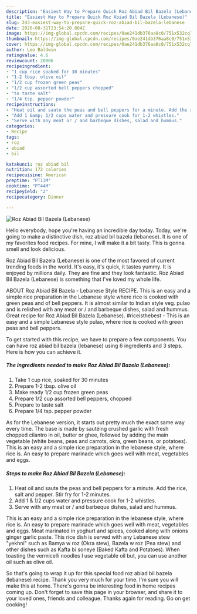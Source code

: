 ```yaml
---
description: "Easiest Way to Prepare Quick Roz Abiad Bil Bazela (Lebanese)"
title: "Easiest Way to Prepare Quick Roz Abiad Bil Bazela (Lebanese)"
slug: 243-easiest-way-to-prepare-quick-roz-abiad-bil-bazela-lebanese
date: 2020-08-31T23:54:20.804Z
image: https://img-global.cpcdn.com/recipes/0ae241db376aa8c0/751x532cq70/roz-abiad-bil-bazela-lebanese-recipe-main-photo.jpg
thumbnail: https://img-global.cpcdn.com/recipes/0ae241db376aa8c0/751x532cq70/roz-abiad-bil-bazela-lebanese-recipe-main-photo.jpg
cover: https://img-global.cpcdn.com/recipes/0ae241db376aa8c0/751x532cq70/roz-abiad-bil-bazela-lebanese-recipe-main-photo.jpg
author: Leo Baldwin
ratingvalue: 4.6
reviewcount: 20006
recipeingredient:
- "1 cup rice soaked for 30 minutes"
- "1-2 tbsp. olive oil"
- "1/2 cup frozen green peas"
- "1/2 cup assorted bell peppers chopped"
- "to taste salt"
- "1/4 tsp. pepper powder"
recipeinstructions:
- "Heat oil and saute the peas and bell peppers for a minute. Add the rice, salt and pepper. Stir fry for 1-2 minutes."
- "Add 1 &amp; 1/2 cups water and pressure cook for 1-2 whistles."
- "Serve with any meat or / and barbeque dishes, salad and hummus."
categories:
- Recipe
tags:
- roz
- abiad
- bil

katakunci: roz abiad bil 
nutrition: 172 calories
recipecuisine: American
preptime: "PT13M"
cooktime: "PT44M"
recipeyield: "2"
recipecategory: Dinner

---
```



![Roz Abiad Bil Bazela (Lebanese)](https://img-global.cpcdn.com/recipes/0ae241db376aa8c0/751x532cq70/roz-abiad-bil-bazela-lebanese-recipe-main-photo.jpg)

Hello everybody, hope you're having an incredible day today. Today, we're going to make a distinctive dish, roz abiad bil bazela (lebanese). It is one of my favorites food recipes. For mine, I will make it a bit tasty. This is gonna smell and look delicious.

Roz Abiad Bil Bazela (Lebanese) is one of the most favored of current trending foods in the world. It's easy, it's quick, it tastes yummy. It is enjoyed by millions daily. They are fine and they look fantastic. Roz Abiad Bil Bazela (Lebanese) is something that I've loved my whole life.

ABOUT Roz Abiad Bil Bazela - Lebanese Style RECIPE. This is an easy and a simple rice preparation in the Lebanese style where rice is cooked with green peas and of bell peppers. It is almost similar to Indian style veg. pulao and is relished with any meat or / and barbeque dishes, salad and hummus. Great recipe for Roz Abiad Bil Bazela (Lebanese). #riceisthebest - This is an easy and a simple Lebanese style pulao, where rice is cooked with green peas and bell peppers.


To get started with this recipe, we have to prepare a few components. You can have roz abiad bil bazela (lebanese) using 6 ingredients and 3 steps. Here is how you can achieve it.

<!--inarticleads1-->

##### The ingredients needed to make Roz Abiad Bil Bazela (Lebanese):

1. Take 1 cup rice, soaked for 30 minutes
1. Prepare 1-2 tbsp. olive oil
1. Make ready 1/2 cup frozen green peas
1. Prepare 1/2 cup assorted bell peppers, chopped
1. Prepare to taste salt
1. Prepare 1/4 tsp. pepper powder


As for the Lebanese version, it starts out pretty much the exact same way every time. The base is made by sautéing crushed garlic with fresh chopped cilantro in oil, butter or ghee, followed by adding the main vegetable (white beans, peas and carrots, okra, green beans, or potatoes). This is an easy and a simple rice preparation in the lebanese style, where rice is. An easy to prepare marinade which goes well with meat, vegetables and eggs. 

<!--inarticleads2-->

##### Steps to make Roz Abiad Bil Bazela (Lebanese):

1. Heat oil and saute the peas and bell peppers for a minute. Add the rice, salt and pepper. Stir fry for 1-2 minutes.
1. Add 1 &amp; 1/2 cups water and pressure cook for 1-2 whistles.
1. Serve with any meat or / and barbeque dishes, salad and hummus.


This is an easy and a simple rice preparation in the lebanese style, where rice is. An easy to prepare marinade which goes well with meat, vegetables and eggs. Meat marinated in yoghurt and spices, cooked along with onions ginger garlic paste. This rice dish is served with any Lebanese stew &#34;yekhni&#34; such as Bamya w roz (Okra stew), Bazela w roz (Pea stew) and other dishes such as Kafta bi soneye (Baked Kafta and Potatoes). When toasting the vermicelli noodles I use vegetable oil but, you can use another oil such as olive oil. 

So that's going to wrap it up for this special food roz abiad bil bazela (lebanese) recipe. Thank you very much for your time. I'm sure you will make this at home. There's gonna be interesting food in home recipes coming up. Don't forget to save this page in your browser, and share it to your loved ones, friends and colleague. Thanks again for reading. Go on get cooking!
